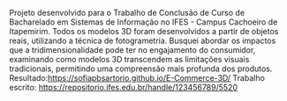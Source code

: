 Projeto desenvolvido para o Trabalho de Conclusão de Curso de Bacharelado em Sistemas de Informação no IFES - Campus Cachoeiro de Itapemirim. 
Todos os modelos 3D foram desenvolvidos a partir de objetos reais, utilizando a técnica de fotogrametria. Busquei abordar os impactos que a tridimensionalidade pode ter no engajamento do consumidor, examinando como modelos 3D transcendem as limitações visuais tradicionais, permitindo uma compreensão mais profunda dos produtos.
Resultado:https://sofiapbsartorio.github.io/E-Commerce-3D/
Trabalho escrito: https://repositorio.ifes.edu.br/handle/123456789/5520
